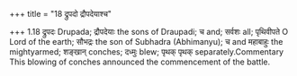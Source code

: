 +++
title = "18 द्रुपदो द्रौपदेयाश्च"

+++
1.18 द्रुपदः Drupada; द्रौपदेयाः the sons of Draupadi; च and; सर्वशः
all; पृथिवीपते O Lord of the earth; सौभद्रः the son of Subhadra
(Abhimanyu); च and महाबाहुः the mightyarmed; शङ्खान् conches; दध्मुः
blew; पृथक् पृथक् separately.Commentary This blowing of conches
announced the commencement of the battle.
